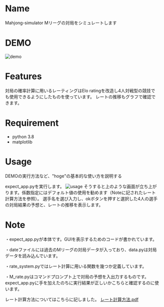 # Name
Mahjong-simulator
Mリーグの対局をシミュレートします

# DEMO
![demo](https://user-images.githubusercontent.com/70689368/92993921-c45ebd80-f530-11ea-8ba6-e4dba977babf.png)

# Features

対局の確率計算に用いるレーティングはElo ratingを改造し4人対戦型の競技でも使用できるようにしたものを使っています。
レートの推移もグラフで確認できます。

# Requirement

* python 3.8
* matplotlib

# Usage

DEMOの実行方法など、"hoge"の基本的な使い方を説明する

expect_app.pyを実行します。
![usage](https://user-images.githubusercontent.com/70689368/92993955-0556d200-f531-11ea-9c4d-479b54506149.png)
そうすると上のような画面が立ち上がります。係数指定にはデフォルト値の使用を勧めます（Noteに記されたレート計算方法を参照）。
選手名を選び入力し、okボタンを押すと選択した4人の選手の対局結果の予想と、レートの推移を表示します。

# Note

・expect_app.pyが本体です。GUIを表示するためのコードが書かれています。

・dateファイルには過去のMリーグの対局データが入っており、data.pyは対局データを読み込んでいます。

・rate_system.pyではレート計算に用いる関数を幾つか定義しています。

・M_rate.pyはコマンドプロンプト上で対局の予想を入出力するものです。expect_app.pyに手を加えたのちに実行結果が正しいかこちらと確認するのに使います。

レート計算方法についてはこちらに記しました。
[レート計算方法.pdf](https://github.com/U-bari/ma-jan-sim/files/5212560/untitled-1.pdf)
